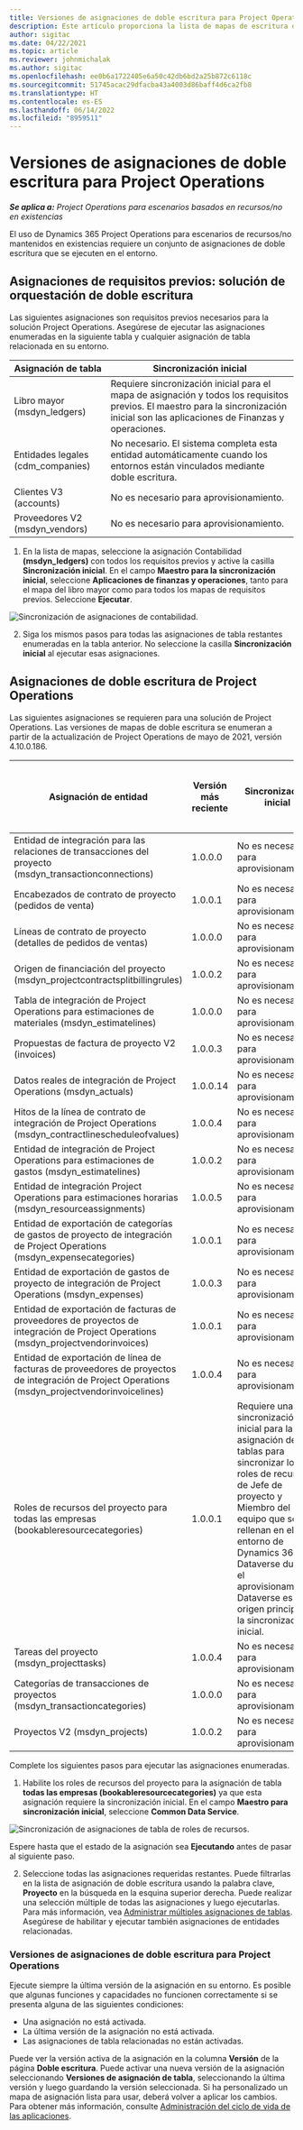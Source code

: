 ```yaml
---
title: Versiones de asignaciones de doble escritura para Project Operations
description: Este artículo proporciona la lista de mapas de escritura dual necesarios para Dynamics 365 Project Operations.
author: sigitac
ms.date: 04/22/2021
ms.topic: article
ms.reviewer: johnmichalak
ms.author: sigitac
ms.openlocfilehash: ee0b6a1722405e6a50c42db6bd2a25b872c6118c
ms.sourcegitcommit: 51745acac29dfacba43a4003d86baff4d6ca2fb8
ms.translationtype: HT
ms.contentlocale: es-ES
ms.lasthandoff: 06/14/2022
ms.locfileid: "8959511"
---
```

# <a name="project-operations-dual-write-map-versions"></a>Versiones de asignaciones de doble escritura para Project Operations

_**Se aplica a:** Project Operations para escenarios basados en recursos/no en existencias_

El uso de Dynamics 365 Project Operations para escenarios de recursos/no mantenidos en existencias requiere un conjunto de asignaciones de doble escritura que se ejecuten en el entorno. 

## <a name="prerequisite-maps-dual-write-orchestration-solution"></a>Asignaciones de requisitos previos: solución de orquestación de doble escritura

Las siguientes asignaciones son requisitos previos necesarios para la solución Project Operations. Asegúrese de ejecutar las asignaciones enumeradas en la siguiente tabla y cualquier asignación de tabla relacionada en su entorno.

| Asignación de tabla | Sincronización inicial |
| --- | --- |
| Libro mayor (msdyn_ledgers) | Requiere sincronización inicial para el mapa de asignación y todos los requisitos previos. El maestro para la sincronización inicial son las aplicaciones de Finanzas y operaciones. |
| Entidades legales (cdm_companies) | No necesario. El sistema completa esta entidad automáticamente cuando los entornos están vinculados mediante doble escritura. |
| Clientes V3 (accounts) | No es necesario para aprovisionamiento. |
| Proveedores V2 (msdyn_vendors) | No es necesario para aprovisionamiento. |

1. En la lista de mapas, seleccione la asignación Contabilidad **(msdyn\_ledgers)** con todos los requisitos previos y active la casilla **Sincronización inicial**. En el campo **Maestro para la sincronización inicial**, seleccione **Aplicaciones de finanzas y operaciones**, tanto para el mapa del libro mayor como para todos los mapas de requisitos previos. Seleccione **Ejecutar**.

![Sincronización de asignaciones de contabilidad.](media/DW6.png)

2. Siga los mismos pasos para todas las asignaciones de tabla restantes enumeradas en la tabla anterior. No seleccione la casilla **Sincronización inicial** al ejecutar esas asignaciones.

## <a name="project-operations-dual-write-maps"></a>Asignaciones de doble escritura de Project Operations

Las siguientes asignaciones se requieren para una solución de Project Operations. Las versiones de mapas de doble escritura se enumeran a partir de la actualización de Project Operations de mayo de 2021, versión 4.10.0.186.

| Asignación de entidad | Versión más reciente | Sincronización inicial | Versión requerida de Dynamics 365 Finance |
| --- | --- | --- | --- |
| Entidad de integración para las relaciones de transacciones del proyecto (msdyn\_transactionconnections) | 1.0.0.0 | No es necesario para aprovisionamiento. ||
| Encabezados de contrato de proyecto (pedidos de venta) | 1.0.0.1 | No es necesario para aprovisionamiento. ||
| Líneas de contrato de proyecto (detalles de pedidos de ventas) | 1.0.0.0 | No es necesario para aprovisionamiento. ||
| Origen de financiación del proyecto (msdyn_projectcontractsplitbillingrules) | 1.0.0.2 | No es necesario para aprovisionamiento. ||
| Tabla de integración de Project Operations para estimaciones de materiales (msdyn\_estimatelines) | 1.0.0.0 | No es necesario para aprovisionamiento. ||
| Propuestas de factura de proyecto V2 (invoices) | 1.0.0.3 | No es necesario para aprovisionamiento. ||
| Datos reales de integración de Project Operations (msdyn_actuals) | 1.0.0.14 | No es necesario para aprovisionamiento. ||
| Hitos de la línea de contrato de integración de Project Operations (msdyn_contractlinescheduleofvalues) | 1.0.0.4 | No es necesario para aprovisionamiento. ||
| Entidad de integración de Project Operations para estimaciones de gastos (msdyn_estimatelines) | 1.0.0.2 | No es necesario para aprovisionamiento. ||
| Entidad de integración Project Operations para estimaciones horarias (msdyn_resourceassignments) | 1.0.0.5 | No es necesario para aprovisionamiento. ||
| Entidad de exportación de categorías de gastos de proyecto de integración de Project Operations (msdyn_expensecategories) | 1.0.0.1 | No es necesario para aprovisionamiento. ||
| Entidad de exportación de gastos de proyecto de integración de Project Operations (msdyn_expenses) | 1.0.0.3 | No es necesario para aprovisionamiento. ||
| Entidad de exportación de facturas de proveedores de proyectos de integración de Project Operations (msdyn_projectvendorinvoices) | 1.0.0.1 | No es necesario para aprovisionamiento. |10.0.26 o posterior|
| Entidad de exportación de línea de facturas de proveedores de proyectos de integración de Project Operations (msdyn_projectvendorinvoicelines) | 1.0.0.4 | No es necesario para aprovisionamiento. | 10.0.26 o posterior |
| Roles de recursos del proyecto para todas las empresas (bookableresourcecategories) | 1.0.0.1 | Requiere una sincronización inicial para la asignación de tablas para sincronizar los roles de recursos de Jefe de proyecto y Miembro del equipo que se rellenan en el entorno de Dynamics 365 Dataverse durante el aprovisionamiento. Dataverse es el origen principal de la sincronización inicial. ||
| Tareas del proyecto (msdyn_projecttasks) | 1.0.0.4 | No es necesario para aprovisionamiento. ||
| Categorías de transacciones de proyectos (msdyn_transactioncategories) | 1.0.0.0 | No es necesario para aprovisionamiento. ||
| Proyectos V2 (msdyn_projects) | 1.0.0.2 | No es necesario para aprovisionamiento. ||

Complete los siguientes pasos para ejecutar las asignaciones enumeradas.

1. Habilite los roles de recursos del proyecto para la asignación de tabla **todas las empresas (bookableresourcecategories)** ya que esta asignación requiere la sincronización inicial. En el campo **Maestro para sincronización inicial**, seleccione **Common Data Service**. 

 ![Sincronización de asignaciones de tabla de roles de recursos.](media/6ResourceInitialSync.jpg)

 Espere hasta que el estado de la asignación sea **Ejecutando** antes de pasar al siguiente paso.

2. Seleccione todas las asignaciones requeridas restantes. Puede filtrarlas en la lista de asignación de doble escritura usando la palabra clave, **Proyecto** en la búsqueda en la esquina superior derecha. Puede realizar una selección múltiple de todas las asignaciones y luego ejecutarlas. Para más información, vea [Administrar múltiples asignaciones de tablas](/dynamics365/fin-ops-core/dev-itpro/data-entities/dual-write/multiple-entity-maps). Asegúrese de habilitar y ejecutar también asignaciones de entidades relacionadas.

### <a name="project-operations-dual-write-map-versions"></a>Versiones de asignaciones de doble escritura para Project Operations

Ejecute siempre la última versión de la asignación en su entorno. Es posible que algunas funciones y capacidades no funcionen correctamente si se presenta alguna de las siguientes condiciones:

- Una asignación no está activada.
- La última versión de la asignación no está activada. 
- Las asignaciones de tabla relacionadas no están activadas.

Puede ver la versión activa de la asignación en la columna **Versión** de la página **Doble escritura**. Puede activar una nueva versión de la asignación seleccionando **Versiones de asignación de tabla**, seleccionando la última versión y luego guardando la versión seleccionada. Si ha personalizado un mapa de asignación lista para usar, deberá volver a aplicar los cambios. Para obtener más información, consulte [Administración del ciclo de vida de las aplicaciones](/dynamics365/fin-ops-core/dev-itpro/data-entities/dual-write/app-lifecycle-management).
